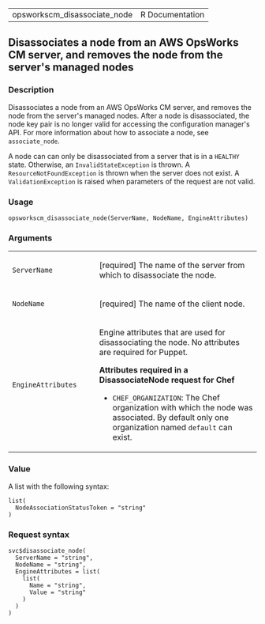 <table style="width: 100%;">
<tbody>
<tr class="odd">
<td>opsworkscm_disassociate_node</td>
<td style="text-align: right;">R Documentation</td>
</tr>
</tbody>
</table>

## Disassociates a node from an AWS OpsWorks CM server, and removes the node from the server's managed nodes

### Description

Disassociates a node from an AWS OpsWorks CM server, and removes the
node from the server's managed nodes. After a node is disassociated, the
node key pair is no longer valid for accessing the configuration
manager's API. For more information about how to associate a node, see
`associate_node`.

A node can can only be disassociated from a server that is in a
`HEALTHY` state. Otherwise, an `InvalidStateException` is thrown. A
`ResourceNotFoundException` is thrown when the server does not exist. A
`ValidationException` is raised when parameters of the request are not
valid.

### Usage

    opsworkscm_disassociate_node(ServerName, NodeName, EngineAttributes)

### Arguments

<table>
<colgroup>
<col style="width: 35%" />
<col style="width: 65%" />
</colgroup>
<tbody>
<tr class="odd">
<td><code
id="opsworkscm_disassociate_node_:_ServerName">ServerName</code></td>
<td><p>[required] The name of the server from which to disassociate the
node.</p></td>
</tr>
<tr class="even">
<td><code
id="opsworkscm_disassociate_node_:_NodeName">NodeName</code></td>
<td><p>[required] The name of the client node.</p></td>
</tr>
<tr class="odd">
<td><code
id="opsworkscm_disassociate_node_:_EngineAttributes">EngineAttributes</code></td>
<td><p>Engine attributes that are used for disassociating the node. No
attributes are required for Puppet.</p>
<p><strong>Attributes required in a DisassociateNode request for
Chef</strong></p>
<ul>
<li><p><code>CHEF_ORGANIZATION</code>: The Chef organization with which
the node was associated. By default only one organization named
<code>default</code> can exist.</p></li>
</ul></td>
</tr>
</tbody>
</table>

### Value

A list with the following syntax:

    list(
      NodeAssociationStatusToken = "string"
    )

### Request syntax

    svc$disassociate_node(
      ServerName = "string",
      NodeName = "string",
      EngineAttributes = list(
        list(
          Name = "string",
          Value = "string"
        )
      )
    )
